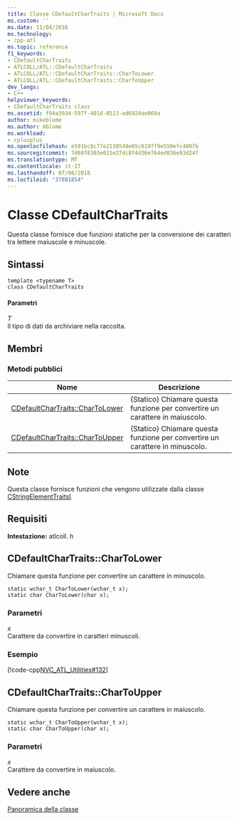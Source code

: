 ```yaml
---
title: Classe CDefaultCharTraits | Microsoft Docs
ms.custom: ''
ms.date: 11/04/2016
ms.technology:
- cpp-atl
ms.topic: reference
f1_keywords:
- CDefaultCharTraits
- ATLCOLL/ATL::CDefaultCharTraits
- ATLCOLL/ATL::CDefaultCharTraits::CharToLower
- ATLCOLL/ATL::CDefaultCharTraits::CharToUpper
dev_langs:
- C++
helpviewer_keywords:
- CDefaultCharTraits class
ms.assetid: f94a3934-597f-401d-8513-ed6924ae069a
author: mikeblome
ms.author: mblome
ms.workload:
- cplusplus
ms.openlocfilehash: e591bc8c77e2130548e65c6197f9e550efc480fb
ms.sourcegitcommit: 7d68f8303e021e27dc8f4d36e764ed836e93d24f
ms.translationtype: MT
ms.contentlocale: it-IT
ms.lasthandoff: 07/06/2018
ms.locfileid: "37881854"
---
```

# <a name="cdefaultchartraits-class"></a>Classe CDefaultCharTraits
Questa classe fornisce due funzioni statiche per la conversione dei caratteri tra lettere maiuscole e minuscole.  
  
## <a name="syntax"></a>Sintassi  
  
```
template <typename T>  
class CDefaultCharTraits
```  
  
#### <a name="parameters"></a>Parametri  
 *T*  
 Il tipo di dati da archiviare nella raccolta.  
  
## <a name="members"></a>Membri  
  
### <a name="public-methods"></a>Metodi pubblici  
  
|Nome|Descrizione|  
|----------|-----------------|  
|[CDefaultCharTraits::CharToLower](#chartolower)|(Statico) Chiamare questa funzione per convertire un carattere in maiuscolo.|  
|[CDefaultCharTraits::CharToUpper](#chartoupper)|(Statico) Chiamare questa funzione per convertire un carattere in minuscolo.|  
  
## <a name="remarks"></a>Note  
 Questa classe fornisce funzioni che vengono utilizzate dalla classe [CStringElementTraitsI](../../atl/reference/cstringelementtraitsi-class.md).  
  
## <a name="requirements"></a>Requisiti  
 **Intestazione:** atlcoll. h  
  
##  <a name="chartolower"></a>  CDefaultCharTraits::CharToLower  
 Chiamare questa funzione per convertire un carattere in minuscolo.  
  
```
static wchar_t CharToLower(wchar_t x);  
static char CharToLower(char x);
```  
  
### <a name="parameters"></a>Parametri  
 *x*  
 Carattere da convertire in caratteri minuscoli.  
  
### <a name="example"></a>Esempio  
 [!code-cpp[NVC_ATL_Utilities#132](../../atl/codesnippet/cpp/cdefaultchartraits-class_1.cpp)]  
  
##  <a name="chartoupper"></a>  CDefaultCharTraits::CharToUpper  
 Chiamare questa funzione per convertire un carattere in maiuscolo.  
  
```
static wchar_t CharToUpper(wchar_t x);  
static char CharToUpper(char x);
```  
  
### <a name="parameters"></a>Parametri  
 *x*  
 Carattere da convertire in maiuscolo.  
  
## <a name="see-also"></a>Vedere anche  
 [Panoramica della classe](../../atl/atl-class-overview.md)
